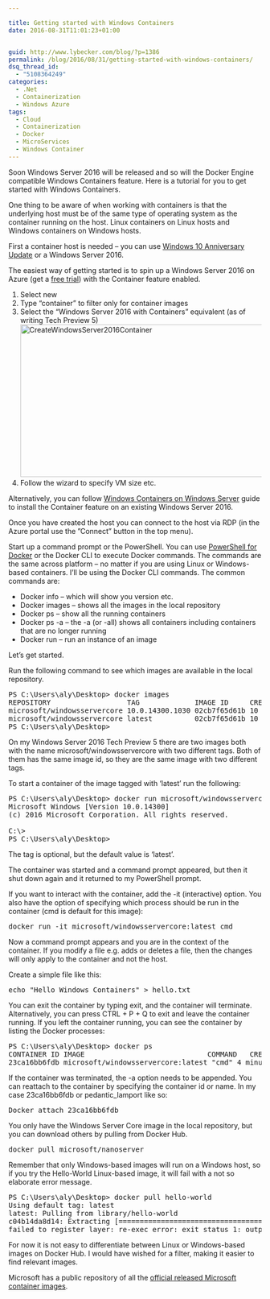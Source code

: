 ```yaml
---

title: Getting started with Windows Containers
date: 2016-08-31T11:01:23+01:00


guid: http://www.lybecker.com/blog/?p=1386
permalink: /blog/2016/08/31/getting-started-with-windows-containers/
dsq_thread_id:
  - "5108364249"
categories:
  - .Net
  - Containerization
  - Windows Azure
tags:
  - Cloud
  - Containerization
  - Docker
  - MicroServices
  - Windows Container
---
```

Soon Windows Server 2016 will be released and so will the Docker Engine compatible Windows Containers feature. Here is a tutorial for you to get started with Windows Containers.

One thing to be aware of when working with containers is that the underlying host must be of the same type of operating system as the container running on the host. Linux containers on Linux hosts and Windows containers on Windows hosts.

First a container host is needed – you can use [Windows 10 Anniversary Update](https://msdn.microsoft.com/en-us/virtualization/windowscontainers/quick_start/quick_start_windows_10) or a Windows Server 2016.

The easiest way of getting started is to spin up a Windows Server 2016 on Azure (get a [free trial](https://azure.microsoft.com/en-us/free/)) with the Container feature enabled.

  1. Select new
  2. Type “container” to filter only for container images
  3. Select the “Windows Server 2016 with Containers” equivalent (as of writing Tech Preview 5)<img loading="lazy" class="alignnone size-large wp-image-1387" src="http://www.lybecker.com/blog/wp-content/uploads/2016/08/CreateWindowsServer2016Container-1024x496.png" alt="CreateWindowsServer2016Container" width="625" height="303" srcset="http://www.lybecker.com/blog/wp-content/uploads/2016/08/CreateWindowsServer2016Container-1024x496.png 1024w, http://www.lybecker.com/blog/wp-content/uploads/2016/08/CreateWindowsServer2016Container-300x145.png 300w, http://www.lybecker.com/blog/wp-content/uploads/2016/08/CreateWindowsServer2016Container-768x372.png 768w, http://www.lybecker.com/blog/wp-content/uploads/2016/08/CreateWindowsServer2016Container-624x302.png 624w, http://www.lybecker.com/blog/wp-content/uploads/2016/08/CreateWindowsServer2016Container.png 1481w" sizes="(max-width: 625px) 100vw, 625px" />
  4. Follow the wizard to specify VM size etc.

Alternatively, you can follow [Windows Containers on Windows Server](https://msdn.microsoft.com/en-us/virtualization/windowscontainers/quick_start/quick_start_windows_server) guide to install the Container feature on an existing Windows Server 2016.

Once you have created the host you can connect to the host via RDP (in the Azure portal use the ”Connect” button in the top menu).

Start up a command prompt or the PowerShell. You can use [PowerShell for Docker](https://github.com/Microsoft/Docker-PowerShell/) or the Docker CLI to execute Docker commands. The commands are the same across platform &#8211; no matter if you are using Linux or Windows-based containers. I’ll be using the Docker CLI commands. The common commands are:

  * Docker info &#8211; which will show you version etc.
  * Docker images – shows all the images in the local repository
  * Docker ps – show all the running containers
  * Docker ps -a – the -a (or -all) shows all containers including containers that are no longer running
  * Docker run &#8211; run an instance of an image

Let’s get started.

Run the following command to see which images are available in the local repository.

<pre class="brush: plain; gutter: false; title: ; notranslate" title="">PS C:\Users\aly\Desktop&gt; docker images
REPOSITORY                  TAG             IMAGE ID     CREATED      SIZE
microsoft/windowsservercore 10.0.14300.1030 02cb7f65d61b 10 weeks ago 7.764 GB
microsoft/windowsservercore latest          02cb7f65d61b 10 weeks ago 7.764 GB
PS C:\Users\aly\Desktop&gt;
</pre>

On my Windows Server 2016 Tech Preview 5 there are two images both with the name microsoft/windowsservercore with two different tags. Both of them has the same image id, so they are the same image with two different tags.

To start a container of the image tagged with ‘latest’ run the following:

<pre class="brush: plain; gutter: false; title: ; notranslate" title="">PS C:\Users\aly\Desktop&gt; docker run microsoft/windowsservercore:latest
Microsoft Windows [Version 10.0.14300]
(c) 2016 Microsoft Corporation. All rights reserved.

C:\&gt;
PS C:\Users\aly\Desktop&gt;
</pre>

The tag is optional, but the default value is ‘latest’.

The container was started and a command prompt appeared, but then it shut down again and it returned to my PowerShell prompt.

If you want to interact with the container, add the -it (interactive) option. You also have the option of specifying which process should be run in the container (cmd is default for this image):

<pre class="brush: plain; gutter: false; title: ; notranslate" title="">docker run -it microsoft/windowsservercore:latest cmd
</pre>

Now a command prompt appears and you are in the context of the container. If you modify a file e.g. adds or deletes a file, then the changes will only apply to the container and not the host.

Create a simple file like this:

<pre class="brush: plain; gutter: false; title: ; notranslate" title="">echo "Hello Windows Containers" &gt; hello.txt
</pre>

You can exit the container by typing exit, and the container will terminate. Alternatively, you can press CTRL + P + Q to exit and leave the container running.
If you left the container running, you can see the container by listing the Docker processes:

<pre class="brush: plain; gutter: false; title: ; notranslate" title="">PS C:\Users\aly\Desktop&gt; docker ps
CONTAINER ID IMAGE                             COMMAND   CREATED       STATUS    PORTS NAMES
23ca16bb6fdb microsoft/windowsservercore:latest "cmd" 4 minutes ago Up 4 minutes pedantic_lamport
</pre>

If the container was terminated, the -a option needs to be appended.
You can reattach to the container by specifying the container id or name. In my case 23ca16bb6fdb or pedantic_lamport like so:

<pre class="brush: plain; gutter: false; title: ; notranslate" title="">Docker attach 23ca16bb6fdb
</pre>

You only have the Windows Server Core image in the local repository, but you can download others by pulling from Docker Hub.

<pre class="brush: plain; gutter: false; title: ; notranslate" title="">docker pull microsoft/nanoserver
</pre>

Remember that only Windows-based images will run on a Windows host, so if you try the Hello-World Linux-based image, it will fail with a not so elaborate error message.

<pre class="brush: plain; gutter: false; title: ; notranslate" title="">PS C:\Users\aly\Desktop&gt; docker pull hello-world
Using default tag: latest
latest: Pulling from library/hello-world
c04b14da8d14: Extracting [==================================================&gt;] 974 B/974 B
failed to register layer: re-exec error: exit status 1: output: ProcessBaseLayer C:\ProgramData\docker\winc266a137b0b1fffedf91d8cd6fcb6560f12afe5277e44bca8cb34ec530286: The system cannot find the path specified.
</pre>

For now it is not easy to differentiate between Linux or Windows-based images on Docker Hub. I would have wished for a filter, making it easier to find relevant images.

Microsoft has a public repository of all the [official released Microsoft container images](https://hub.docker.com/r/microsoft/).
